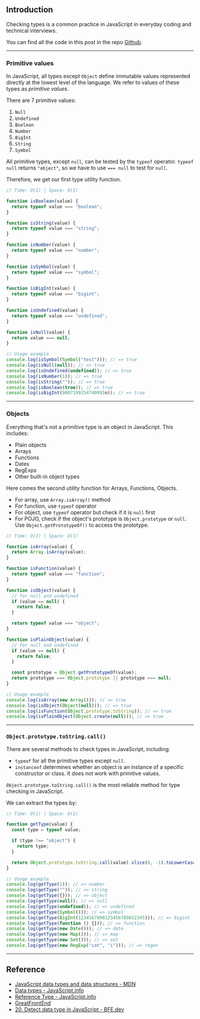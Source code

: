 ## Introduction

Checking types is a common practice in JavaScript in everyday coding and technical interviews.

You can find all the code in this post in the repo [Github](https://github.com/mitchell-cheng/JavaScript-Coding/tree/main/Type).

---

### Primitive values

In JavaScript, all types except `Object` define immutable values represented directly at the lowest level of the language. We refer to values of these types as _primitive values_.

There are 7 primitive values:

1. `Null`
2. `Undefined`
3. `Boolean`
4. `Number`
5. `BigInt`
6. `String`
7. `Symbol`

All primitive types, except `null`, can be tested by the `typeof` operator. `typeof null` returns `"object"`, so we have to use `=== null` to test for `null`.

Therefore, we get our first type utility function.

```js
// Time: O(1) | Space: O(1)

function isBoolean(value) {
  return typeof value === "boolean";
}

function isString(value) {
  return typeof value === "string";
}

function isNumber(value) {
  return typeof value === "number";
}

function isSymbol(value) {
  return typeof value === "symbol";
}

function isBigInt(value) {
  return typeof value === "bigint";
}

function isUndefined(value) {
  return typeof value === "undefined";
}

function isNull(value) {
  return value === null;
}

// Usage example
console.log(isSymbol(Symbol("test"))); // => true
console.log(isNull(null)); // => true
console.log(isUndefined(undefined)); // => true
console.log(isNumber(1)); // => true
console.log(isString("")); // => true
console.log(isBoolean(true)); // => true
console.log(isBigInt(9007199254740991n)); // => true
```

---

### Objects

Everything that's not a primitive type is an object in JavaScript. This includes:

- Plain objects
- Arrays
- Functions
- Dates
- RegExps
- Other built-in object types

Here comes the second utility function for Arrays, Functions, Objects.

- For array, use `Array.isArray()` method
- For function, use `typeof` operator
- For object, use `typeof` operator but check if it is `null` first
- For POJO, check if the object's prototype is `Object.prototype` or `null`. Use `Object.getPrototypeOf()` to access the prototype.

```js
// Time: O(1) | Space: O(1)

function isArray(value) {
  return Array.isArray(value);
}

function isFunction(value) {
  return typeof value === "function";
}

function isObject(value) {
  // for null and undefined
  if (value == null) {
    return false;
  }

  return typeof value === "object";
}

function isPlainObject(value) {
  // for null and undefined
  if (value == null) {
    return false;
  }

  const prototype = Object.getPrototypeOf(value);
  return prototype === Object.prototype || prototype === null;
}

// Usage example
console.log(isArray(new Array())); // => true
console.log(isObject(Object(null))); // => true
console.log(isFunction(Object.prototype.toString)); // => true
console.log(isPlainObject(Object.create(null))); // => true
```

---

### `Object.prototype.toString.call()`

There are several methods to check types in JavaScript, including:

- `typeof` for all the primitive types except `null`.
- `instanceof` determines whether an object is an instance of a specific constructor or class. It does not work with primitive values.

`Object.prototype.toString.call()` is the most reliable method for type checking in JavaScript.

We can extract the types by:

```js
// Time: O(1) | Space: O(1)

function getType(value) {
  const type = typeof value;

  if (type !== "object") {
    return type;
  }

  return Object.prototype.toString.call(value).slice(8, -1).toLowerCase();
}

// Usage example
console.log(getType(1)); // => number
console.log(getType("")); // => string
console.log(getType({})); // => object
console.log(getType(null)); // => null
console.log(getType(undefined)); // => undefined
console.log(getType(Symbol())); // => symbol
console.log(getType(BigInt(1234567890123456789012345))); // => bigint
console.log(getType(function () {})); // => function
console.log(getType(new Date())); // => date
console.log(getType(new Map())); // => map
console.log(getType(new Set())); // => set
console.log(getType(new RegExp("cat", "i"))); // => regex
```

---

## Reference

- [JavaScript data types and data structures - MDN](https://developer.mozilla.org/en-US/docs/Web/JavaScript/Data_structures#primitive_values)
- [Data types - JavaScript.info](https://javascript.info/types)
- [Reference Type - JavaScript.info](https://javascript.info/reference-type)
- [GreatFrontEnd](https://www.greatfrontend.com/)
- [20. Detect data type in JavaScript - BFE.dev](https://bigfrontend.dev/problem/detect-data-type-in-JavaScript)
